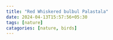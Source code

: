 ```yaml
---
title: "Red Whiskered bulbul Palastala"
date: 2024-04-13T15:57:56+05:30
tags: [nature] 
catagories: [nature, birds] 
--- 
```

